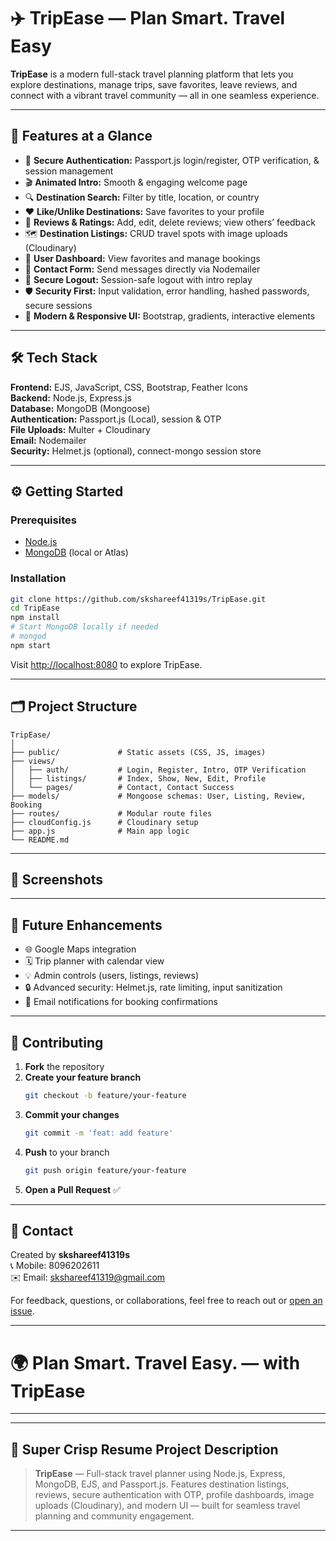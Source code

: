 # ✈️ TripEase — Plan Smart. Travel Easy

**TripEase** is a modern full-stack travel planning platform that lets you explore destinations, manage trips, save favorites, leave reviews, and connect with a vibrant travel community — all in one seamless experience.

---

## 🌟 Features at a Glance

- 🔐 **Secure Authentication:** Passport.js login/register, OTP verification, & session management  
- 🎬 **Animated Intro:** Smooth & engaging welcome page  
- 🔍 **Destination Search:** Filter by title, location, or country  
- ❤️ **Like/Unlike Destinations:** Save favorites to your profile  
- 💬 **Reviews & Ratings:** Add, edit, delete reviews; view others’ feedback  
- 🗺️ **Destination Listings:** CRUD travel spots with image uploads (Cloudinary)  
- 👤 **User Dashboard:** View favorites and manage bookings  
- 📧 **Contact Form:** Send messages directly via Nodemailer  
- 🚪 **Secure Logout:** Session-safe logout with intro replay  
- 🛡️ **Security First:** Input validation, error handling, hashed passwords, secure sessions  
- 🎨 **Modern & Responsive UI:** Bootstrap, gradients, interactive elements  

---

## 🛠️ Tech Stack

**Frontend:** EJS, JavaScript, CSS, Bootstrap, Feather Icons  
**Backend:** Node.js, Express.js  
**Database:** MongoDB (Mongoose)  
**Authentication:** Passport.js (Local), session & OTP  
**File Uploads:** Multer + Cloudinary  
**Email:** Nodemailer  
**Security:** Helmet.js (optional), connect-mongo session store  

---

## ⚙️ Getting Started

### Prerequisites

- [Node.js](https://nodejs.org/)
- [MongoDB](https://www.mongodb.com/) (local or Atlas)

### Installation

```bash
git clone https://github.com/skshareef41319s/TripEase.git
cd TripEase
npm install
# Start MongoDB locally if needed
# mongod
npm start
```

Visit [http://localhost:8080](http://localhost:8080) to explore TripEase.

---

## 🗂️ Project Structure

```
TripEase/
│
├── public/             # Static assets (CSS, JS, images)
├── views/
│   ├── auth/           # Login, Register, Intro, OTP Verification
│   ├── listings/       # Index, Show, New, Edit, Profile
│   └── pages/          # Contact, Contact Success
├── models/             # Mongoose schemas: User, Listing, Review, Booking
├── routes/             # Modular route files
├── cloudConfig.js      # Cloudinary setup
├── app.js              # Main app logic
└── README.md
```

---

## 📸 Screenshots

<!-- Add UI screenshots for intro page, login, listings, profile, contact form, etc. -->

---

## 📌 Future Enhancements

- 🌐 Google Maps integration
- 🗓️ Trip planner with calendar view
- 💡 Admin controls (users, listings, reviews)
- 🔒 Advanced security: Helmet.js, rate limiting, input sanitization
- 🔔 Email notifications for booking confirmations

---

## 🤝 Contributing

1. **Fork** the repository  
2. **Create your feature branch**
    ```bash
    git checkout -b feature/your-feature
    ```
3. **Commit your changes**
    ```bash
    git commit -m 'feat: add feature'
    ```
4. **Push** to your branch
    ```bash
    git push origin feature/your-feature
    ```
5. **Open a Pull Request** ✅

---

## 🙋 Contact

Created by **skshareef41319s**  
📞 Mobile: 8096202611  
✉️ Email: skshareef41319@gmail.com  

For feedback, questions, or collaborations, feel free to reach out or [open an issue](https://github.com/skshareef41319s/TripEase/issues).

---

# 🌍 Plan Smart. Travel Easy. — with TripEase

---

<!-- Badges Example: 
![GitHub stars](https://img.shields.io/github/stars/skshareef41319s/TripEase?style=social)
![GitHub forks](https://img.shields.io/github/forks/skshareef41319s/TripEase?style=social)
-->

---

## 💼 Super Crisp Resume Project Description

> **TripEase** — Full-stack travel planner using Node.js, Express, MongoDB, EJS, and Passport.js. Features destination listings, reviews, secure authentication with OTP, profile dashboards, image uploads (Cloudinary), and modern UI — built for seamless travel planning and community engagement.

---

